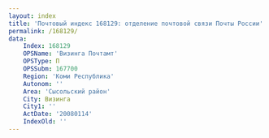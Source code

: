 ```yaml
---
layout: index
title: 'Почтовый индекс 168129: отделение почтовой связи Почты России'
permalink: /168129/
data:
    Index: 168129
    OPSName: 'Визинга Почтамт'
    OPSType: П
    OPSSubm: 167700
    Region: 'Коми Республика'
    Autonom: ''
    Area: 'Сысольский район'
    City: Визинга
    City1: ''
    ActDate: '20080114'
    IndexOld: ''
---
```

